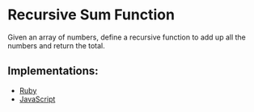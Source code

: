# Recursive Sum Function

Given an array of numbers, define a recursive function to add up all the numbers and return the total.

## Implementations:

- [Ruby](ruby/sum_function.rb)
- [JavaScript](javascript/sumFunction.js)
